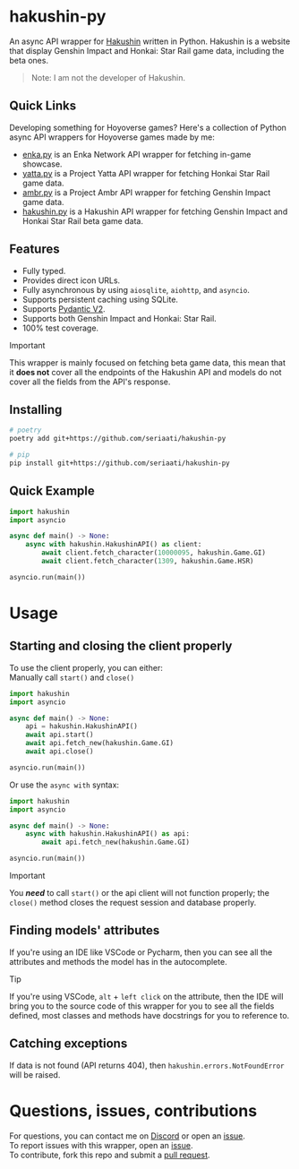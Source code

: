 # hakushin-py

 An async API wrapper for [Hakushin](https://hakush.in/) written in Python. Hakushin is a website that display Genshin Impact and Honkai: Star Rail game data, including the beta ones.  
 > Note: I am not the developer of Hakushin.  

## Quick Links

Developing something for Hoyoverse games? Here's a collection of Python async API wrappers for Hoyoverse games made by me:

- [enka.py](https://github.com/seriaati/enka-py) is an Enka Network API wrapper for fetching in-game showcase.
- [yatta.py](https://github.com/seriaati/yatta) is a Project Yatta API wrapper for fetching Honkai Star Rail game data.
- [ambr.py](https://github.com/seriaati/yatta) is a Project Ambr API wrapper for fetching Genshin Impact game data.
- [hakushin.py](https://github.com/seriaati/hakushin) is a Hakushin API wrapper for fetching Genshin Impact and Honkai Star Rail beta game data.

## Features

- Fully typed.
- Provides direct icon URLs.
- Fully asynchronous by using `aiosqlite`, `aiohttp`, and `asyncio`.
- Supports persistent caching using SQLite.
- Supports [Pydantic V2](https://github.com/pydantic/pydantic).
- Supports both Genshin Impact and Honkai: Star Rail.
- 100% test coverage.

> [!IMPORTANT]  
> This wrapper is mainly focused on fetching beta game data, this mean that it **does not** cover all the endpoints of the Hakushin API and models do not cover all the fields from the API's response.

## Installing

```bash
# poetry
poetry add git+https://github.com/seriaati/hakushin-py

# pip
pip install git+https://github.com/seriaati/hakushin-py
```

## Quick Example

```py
import hakushin
import asyncio

async def main() -> None:
    async with hakushin.HakushinAPI() as client:
        await client.fetch_character(10000095, hakushin.Game.GI)
        await client.fetch_character(1309, hakushin.Game.HSR)

asyncio.run(main())
```

# Usage

## Starting and closing the client properly

To use the client properly, you can either:  
Manually call `start()` and `close()`  

```py
import hakushin
import asyncio

async def main() -> None:
    api = hakushin.HakushinAPI()
    await api.start()
    await api.fetch_new(hakushin.Game.GI)
    await api.close()

asyncio.run(main())
```

Or use the `async with` syntax:  

```py
import hakushin
import asyncio

async def main() -> None:
    async with hakushin.HakushinAPI() as api:
        await api.fetch_new(hakushin.Game.GI)

asyncio.run(main())
```

> [!IMPORTANT]  
> You ***need*** to call `start()` or the api client will not function properly; the `close()` method closes the request session and database properly.

## Finding models' attributes

If you're using an IDE like VSCode or Pycharm, then you can see all the attributes and methods the model has in the autocomplete.
> [!TIP]
> If you're using VSCode, `alt` + `left click` on the attribute, then the IDE will bring you to the source code of this wrapper for you to see all the fields defined, most classes and methods have docstrings for you to reference to.

## Catching exceptions

If data is not found (API returns 404), then `hakushin.errors.NotFoundError` will be raised.

# Questions, issues, contributions

For questions, you can contact me on [Discord](https://discord.com/users/410036441129943050) or open an [issue](https://github.com/seriaati/hakushin/issues).  
To report issues with this wrapper, open an [issue](https://github.com/seriaati/hakushin/issues).  
To contribute, fork this repo and submit a [pull request](https://github.com/seriaati/hakushin/pulls).
